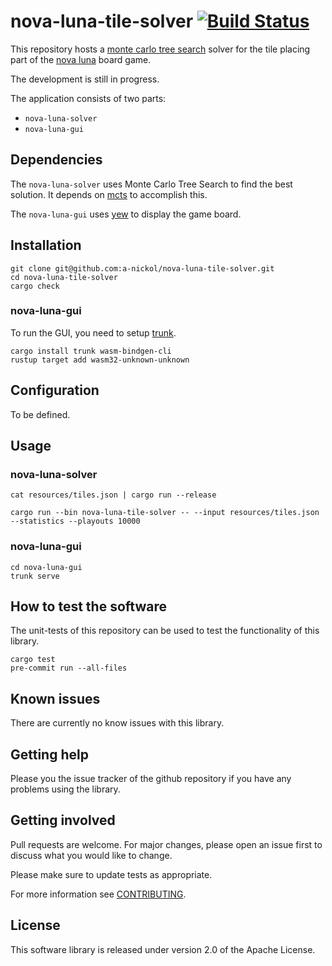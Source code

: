 # nova-luna-tile-solver [![Build Status](https://app.travis-ci.com/anickol/nova-luna-tile-solver.svg?branch=main)](https://app.travis-ci.com/anickol/nova-luna-tile-solver)

This repository hosts a [monte carlo tree search] solver for the tile placing part of the [nova luna] board game.

The development is still in progress.

The application consists of two parts:

- `nova-luna-solver`
- `nova-luna-gui`

[monte carlo tree search]: https://en.wikipedia.org/wiki/Monte_Carlo_tree_search
[nova luna]: https://de.wikipedia.org/wiki/Nova_Luna

## Dependencies

The `nova-luna-solver` uses Monte Carlo Tree Search to find the best solution. It depends on [mcts] to accomplish this.

The `nova-luna-gui` uses [yew] to display the game board.

[mcts]: https://crates.io/crates/mcts
[yew]: https://github.com/yewstack/yew

## Installation

    git clone git@github.com:a-nickol/nova-luna-tile-solver.git
    cd nova-luna-tile-solver
    cargo check

### nova-luna-gui

To run the GUI, you need to setup [trunk].

    cargo install trunk wasm-bindgen-cli
    rustup target add wasm32-unknown-unknown

[trunk]: https://trunkrs.dev/

## Configuration

To be defined.

## Usage

### nova-luna-solver

    cat resources/tiles.json | cargo run --release

    cargo run --bin nova-luna-tile-solver -- --input resources/tiles.json --statistics --playouts 10000

### nova-luna-gui

    cd nova-luna-gui
    trunk serve

## How to test the software

The unit-tests of this repository can be used to test the functionality of this library.

    cargo test
    pre-commit run --all-files

## Known issues

There are currently no know issues with this library.

## Getting help

Please you the issue tracker of the github repository if you have any problems using the library.

## Getting involved

Pull requests are welcome. For major changes, please open an issue first to discuss what you would like to change.

Please make sure to update tests as appropriate.

For more information see [CONTRIBUTING](CONTRIBUTING.md).

## License

This software library is released under version 2.0 of the Apache License.
